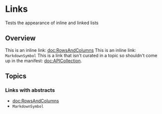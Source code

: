 # Links

Tests the appearance of inline and linked lists

## Overview

This is an inline link: <doc:RowsAndColumns>
This is an inline link: ``MarkdownSymbol``
This is a link that isn't curated in a topic so shouldn't come up in the manifest: <doc:APICollection>.

## Topics

### Links with abstracts

- <doc:RowsAndColumns>
- ``MarkdownSymbol``

<!-- Copyright (c) 2025 Apple Inc and the Swift Project authors. All Rights Reserved. -->
